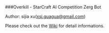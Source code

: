 
###Overkill - StarCraft AI Competition Zerg Bot

Author: sijia xu(xsj.guagua@gmail.com)

Please check out the [Wiki](https://github.com/sijiaxu/Overkill/wiki) for detail informations.
